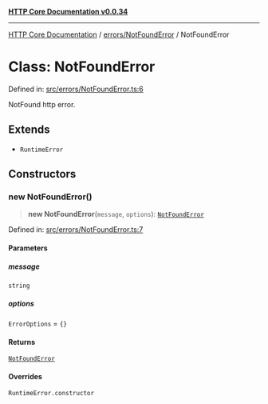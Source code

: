 [**HTTP Core Documentation v0.0.34**](../../../README.md)

***

[HTTP Core Documentation](../../../modules.md) / [errors/NotFoundError](../README.md) / NotFoundError

# Class: NotFoundError

Defined in: [src/errors/NotFoundError.ts:6](https://github.com/stonemjs/http-core/blob/424f80742be298e137f118c0e2e80266a8a78f3c/src/errors/NotFoundError.ts#L6)

NotFound http error.

## Extends

- `RuntimeError`

## Constructors

### new NotFoundError()

> **new NotFoundError**(`message`, `options`): [`NotFoundError`](NotFoundError.md)

Defined in: [src/errors/NotFoundError.ts:7](https://github.com/stonemjs/http-core/blob/424f80742be298e137f118c0e2e80266a8a78f3c/src/errors/NotFoundError.ts#L7)

#### Parameters

##### message

`string`

##### options

`ErrorOptions` = `{}`

#### Returns

[`NotFoundError`](NotFoundError.md)

#### Overrides

`RuntimeError.constructor`
